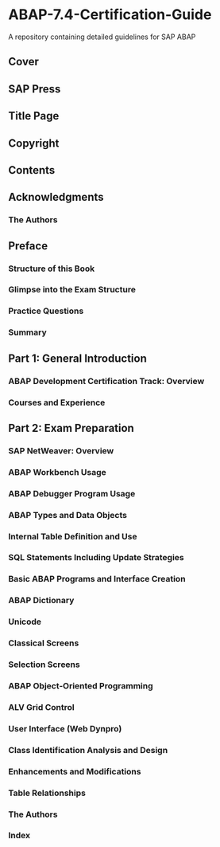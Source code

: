 # ABAP-7.4-Certification-Guide
A repository containing detailed guidelines for SAP ABAP

## Cover
## SAP Press
## Title Page
## Copyright
## Contents
## Acknowledgments
### The Authors
## Preface
### Structure of this Book
### Glimpse into the Exam Structure
### Practice Questions
### Summary
## Part 1: General Introduction
### ABAP Development Certification Track: Overview
### Courses and Experience
## Part 2: Exam Preparation
### SAP NetWeaver: Overview
### ABAP Workbench Usage
### ABAP Debugger Program Usage
### ABAP Types and Data Objects
### Internal Table Definition and Use
### SQL Statements Including Update Strategies
### Basic ABAP Programs and Interface Creation
### ABAP Dictionary
### Unicode
### Classical Screens
### Selection Screens
### ABAP Object-Oriented Programming
### ALV Grid Control
### User Interface (Web Dynpro)
### Class Identification Analysis and Design
### Enhancements and Modifications
### Table Relationships
### The Authors
### Index